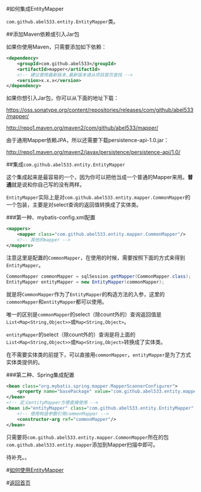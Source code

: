 #如何集成EntityMapper

`com.github.abel533.entity.EntityMapper`类。

##添加Maven依赖或引入Jar包

如果你使用Maven，只需要添加如下依赖：

```xml
<dependency>
    <groupId>com.github.abel533</groupId>
    <artifactId>mapper</artifactId>
	<!-- 建议使用最新版本,最新版本请从项目首页查找 -->
    <version>x.x.x</version>
</dependency>
```

如果你想引入Jar包，你可以从下面的地址下载：

https://oss.sonatype.org/content/repositories/releases/com/github/abel533/mapper/

http://repo1.maven.org/maven2/com/github/abel533/mapper/

由于通用Mapper依赖JPA，所以还需要下载persistence-api-1.0.jar：

http://repo1.maven.org/maven2/javax/persistence/persistence-api/1.0/

##集成`com.github.abel533.entity.EntityMapper`

这个集成起来是最容易的一个，因为你可以把他当成一个普通的Mapper来用。<b>普通</b>就是说和你自己写的没有两样。

`EntityMapper`实际上是对`com.github.abel533.entity.mapper.CommonMapper`的一个包装，主要是对select查询的返回值转换成了实体类。

###第一种、mybatis-config.xml配置

```xml
<mappers>
    <mapper class="com.github.abel533.entity.mapper.CommonMapper"/>
    <!-- 其他的mapper -->
</mappers>
```

注意这里是配置的`CommonMapper`，在使用的时候，需要按照下面的方式来得到`EntityMapper`。

```java
CommonMapper commonMapper = sqlSession.getMapper(CommonMapper.class);
EntityMapper entityMapper = new EntityMapper(commonMapper);
```

就是将`CommonMapper`作为了`EntityMapper`的构造方法的入参，这里的`commonMapper`和`entityMapper`都可以使用。

唯一的区别是`commonMapper`的select（除count外的）查询返回值是`List<Map<String,Object>>`或`Map<String,Object>`。

`entityMapper`的select（除count外的）查询是将上面的`List<Map<String,Object>>`或`Map<String,Object>`转换成了实体类。

在不需要实体类的前提下，可以直接用`commonMapper`，`entityMapper`是为了方式实体类提供的。

###第二种、Spring集成配置

```xml
<bean class="org.mybatis.spring.mapper.MapperScannerConfigurer">
    <property name="basePackage" value="com.github.abel533.entity.mapper,其他mapper包"/>
</bean>
<!-- 定义entityMapper方便直接使用 -->
<bean id="entityMapper" class="com.github.abel533.entity.EntityMapper" scope="prototype">
    <!-- 使用构造参数引用commonMapper -->
    <constructor-arg ref="commonMapper"/>
</bean>
```

只需要将`com.github.abel533.entity.mapper.CommonMapper`所在的包`com.github.abel533.entity.mapper`添加到Mapper扫描中即可。

待补充。。

#[如何使用EntityMapper](http://git.oschina.net/free/Mapper/blob/master/wiki/entity/2.Use.md)

#[返回首页](http://git.oschina.net/free/Mapper)
